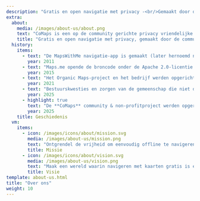 ```yaml
---
description: "Gratis en open navigatie met privacy -<br/>Gemaakt door de community"
extra:
  about:
    media: /images/about-us/about.png
    text: "CoMaps is een op de community gerichte privacy vriendelijke navigatie app voor reizigers - chauffeurs, wandelaars en fietsers. Het maakt gebruik van de crowd-sourced OpenStreetMap kaarten met bijdragen van over de hele wereld. Het biedt navigatie met privacy - zonder gegevensverzameling. De functies van CoMaps kunnen werken zonder een internetverbinding voor offline navigatie op stedelijke of afgelegen locaties, waar internet niet beschikbaar is. CoMaps is een open source project en geeft prioriteit aan ontwikkeling met de community."
    title: "Gratis en open navigatie met privacy, gemaakt door de community"
  history:
    items:
      - text: "De MapsWithMe navigatie-app is gemaakt (later hernoemd naar Maps.me)."
        year: 2011
      - text: "Maps.me opende de broncode onder de Apache 2.0-licentie."
        year: 2015
      - text: "Het Organic Maps-project en het bedrijf werden opgericht op basis van de Maps.me-broncode."
        year: 2021
      - text: "Bestuurskwesties en zorgen van de gemeenschap die niet door de aandeelhouders van het bedrijf werden aangepakt, vertraagden de ontwikkeling van Organic Maps gedurende maanden."
        year: 2025
      - highlight: true
        text: "De **CoMaps** community & non-profitproject werden opgericht door voormalige bijdragers aan Organic Maps, gebaseerd op de Organic Maps-broncode."
        year: 2025
    title: Geschiedenis
  vm:
    items:
      - icon: /images/icons/about/mission.svg
        media: /images/about-us/mission.png
        text: "Ontgrendel de vrijheid om eenvoudig offline te navigeren, met privacygerichte kaarten voor bestuurders, wandelaars en fietsers, ondersteund door de community."
        title: Missie
      - icon: /images/icons/about/vision.svg
        media: /images/about-us/vision.png
        text: "Maak een wereld waarin navigeren met kaarten gratis is en privacy de standaard."
        title: Visie
template: about-us.html
title: "Over ons"
weight: 10
---
```

